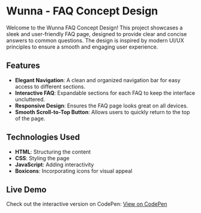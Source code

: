 # Wunna - FAQ Concept Design

Welcome to the Wunna FAQ Concept Design! This project showcases a sleek and user-friendly FAQ page, designed to provide clear and concise answers to common questions. The design is inspired by modern UI/UX principles to ensure a smooth and engaging user experience.

## Features
- **Elegant Navigation**: A clean and organized navigation bar for easy access to different sections.
- **Interactive FAQ**: Expandable sections for each FAQ to keep the interface uncluttered.
- **Responsive Design**: Ensures the FAQ page looks great on all devices.
- **Smooth Scroll-to-Top Button**: Allows users to quickly return to the top of the page.

## Technologies Used
- **HTML**: Structuring the content
- **CSS**: Styling the page
- **JavaScript**: Adding interactivity
- **Boxicons**: Incorporating icons for visual appeal

## Live Demo
Check out the interactive version on CodePen: [View on CodePen](https://codepen.io/KhensCode/pen/MYWWoMb)

